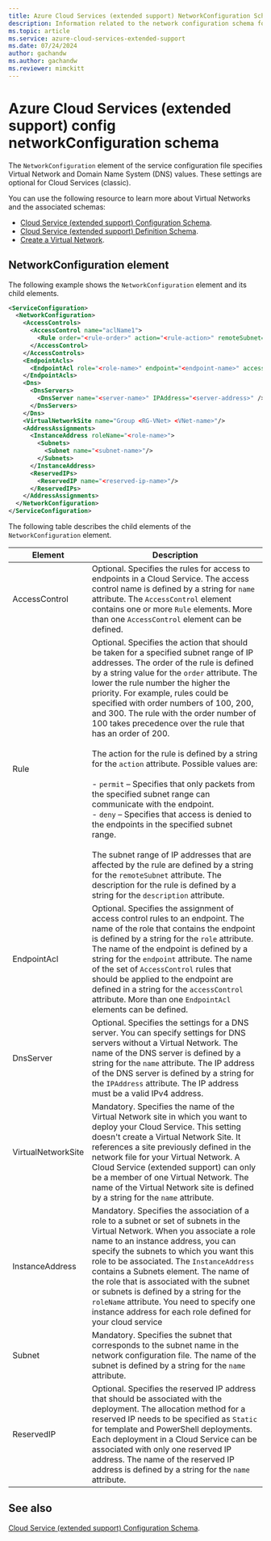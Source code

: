 ```yaml
---
title: Azure Cloud Services (extended support) NetworkConfiguration Schema | Microsoft Docs
description: Information related to the network configuration schema for Cloud Services (extended support)
ms.topic: article
ms.service: azure-cloud-services-extended-support
ms.date: 07/24/2024
author: gachandw
ms.author: gachandw
ms.reviewer: mimckitt
---
```


# Azure Cloud Services (extended support) config networkConfiguration schema

The `NetworkConfiguration` element of the service configuration file specifies Virtual Network and Domain Name System (DNS) values. These settings are optional for Cloud Services  (classic).

You can use the following resource to learn more about Virtual Networks and the associated schemas:

- [Cloud Service (extended support) Configuration Schema](schema-cscfg-file.md).
- [Cloud Service (extended support) Definition Schema](schema-csdef-file.md).
- [Create a Virtual Network](../virtual-network/manage-virtual-network.yml).

## NetworkConfiguration element
The following example shows the `NetworkConfiguration` element and its child elements.

```xml
<ServiceConfiguration>
  <NetworkConfiguration>
    <AccessControls>
      <AccessControl name="aclName1">
        <Rule order="<rule-order>" action="<rule-action>" remoteSubnet="<subnet-address>" description="rule-description"/>
      </AccessControl>
    </AccessControls>
    <EndpointAcls>
      <EndpointAcl role="<role-name>" endpoint="<endpoint-name>" accessControl="<acl-name>"/>
    </EndpointAcls>
    <Dns>
      <DnsServers>
        <DnsServer name="<server-name>" IPAddress="<server-address>" />
      </DnsServers>
    </Dns>
    <VirtualNetworkSite name="Group <RG-VNet> <VNet-name>"/>
    <AddressAssignments>
      <InstanceAddress roleName="<role-name>">
        <Subnets>
          <Subnet name="<subnet-name>"/>
        </Subnets>
      </InstanceAddress>
      <ReservedIPs>
        <ReservedIP name="<reserved-ip-name>"/>
      </ReservedIPs>
    </AddressAssignments>
  </NetworkConfiguration>
</ServiceConfiguration>
```

The following table describes the child elements of the `NetworkConfiguration` element.

| Element       | Description |
| ------------- | ----------- |
| AccessControl | Optional. Specifies the rules for access to endpoints in a Cloud Service. The access control name is defined by a string for `name` attribute. The `AccessControl` element contains one or more `Rule` elements. More than one `AccessControl` element can be defined.|
| Rule | Optional. Specifies the action that should be taken for a specified subnet range of IP addresses. The order of the rule is defined by a string value for the `order` attribute. The lower the rule number the higher the priority. For example, rules could be specified with order numbers of 100, 200, and 300. The rule with the order number of 100 takes precedence over the rule that has an order of 200.<br /><br /> The action for the rule is defined by a string for the `action` attribute. Possible values are:<br /><br /> -   `permit` – Specifies that only packets from the specified subnet range can communicate with the endpoint.<br />-   `deny` – Specifies that access is denied to the endpoints in the specified subnet range.<br /><br /> The subnet range of IP addresses that are affected by the rule are defined by a string for the `remoteSubnet` attribute. The description for the rule is defined by a string for the `description` attribute.|
| EndpointAcl | Optional. Specifies the assignment of access control rules to an endpoint. The name of the role that contains the endpoint is defined by a string for the `role` attribute. The name of the endpoint is defined by a string for the `endpoint` attribute. The name of the set of `AccessControl` rules that should be applied to the endpoint are defined in a string for the `accessControl` attribute. More than one `EndpointAcl` elements can be defined.|
| DnsServer | Optional. Specifies the settings for a DNS server. You can specify settings for DNS servers without a Virtual Network. The name of the DNS server is defined by a string for the `name` attribute. The IP address of the DNS server is defined by a string for the `IPAddress` attribute. The IP address must be a valid IPv4 address.|
| VirtualNetworkSite | Mandatory. Specifies the name of the Virtual Network site in which you want to deploy your Cloud Service. This setting doesn't create a Virtual Network Site. It references a site previously defined in the network file for your Virtual Network. A Cloud Service (extended support) can only be a member of one Virtual Network. The name of the Virtual Network site is defined by a string for the `name` attribute.|
| InstanceAddress | Mandatory. Specifies the association of a role to a subnet or set of subnets in the Virtual Network. When you associate a role name to an instance address, you can specify the subnets to which you want this role to be associated. The `InstanceAddress` contains a Subnets element. The name of the role that is associated with the subnet or subnets is defined by a string for the `roleName` attribute. You need to specify one instance address for each role defined for your cloud service|
| Subnet | Mandatory. Specifies the subnet that corresponds to the subnet name in the network configuration file. The name of the subnet is defined by a string for the `name` attribute.|
| ReservedIP | Optional. Specifies the reserved IP address that should be associated with the deployment. The allocation method for a reserved IP needs to be specified as `Static` for template and PowerShell deployments. Each deployment in a Cloud Service can be associated with only one reserved IP address. The name of the reserved IP address is defined by a string for the `name` attribute.|

## See also
[Cloud Service (extended support) Configuration Schema](schema-cscfg-file.md).
